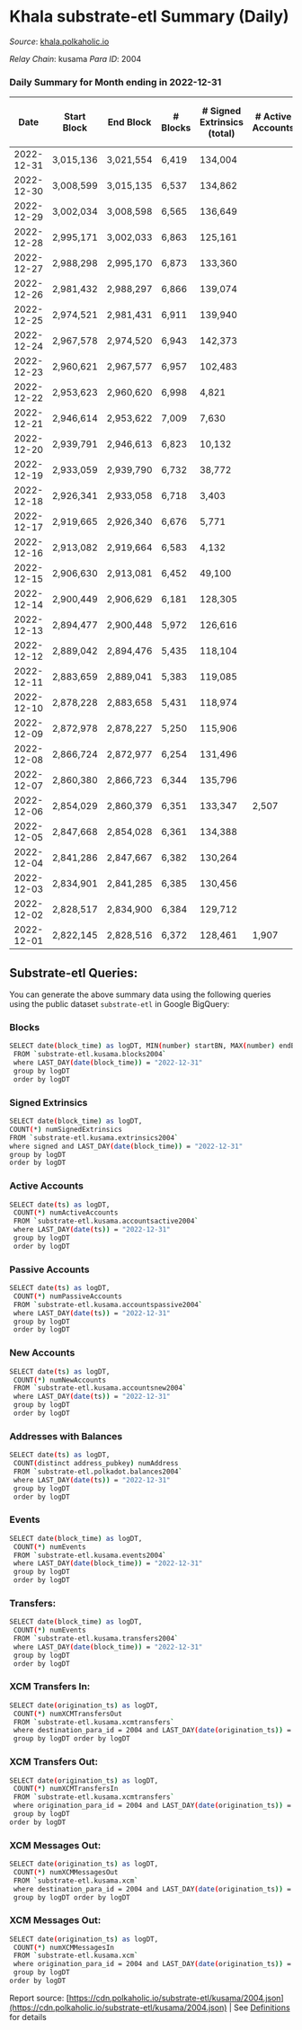 # Khala substrate-etl Summary (Daily)

_Source_: [khala.polkaholic.io](https://khala.polkaholic.io)

*Relay Chain*: kusama
*Para ID*: 2004



### Daily Summary for Month ending in 2022-12-31


| Date | Start Block | End Block | # Blocks | # Signed Extrinsics (total) | # Active Accounts | # Passive | # New | # Addresses with Balances | # Events | # Transfers | # XCM Transfers In | # XCM Transfers Out | # XCM In | # XCM Out | Issues | 
| ---- | ----------- | --------- | -------- | --------------------------- | ----------------- | --------- | ----- | ------------------------- | -------- | ----------- | ------------------ | ------------------- | -------- | --------- | ------ |
| 2022-12-31 | 3,015,136 | 3,021,554 | 6,419 | 134,004 |  |  |  | 22,893 | 5,596,999 | 117,404 ($454,619.67) | 18 ($416.42) | 13  | 22 | 16 |  |
| 2022-12-30 | 3,008,599 | 3,015,135 | 6,537 | 134,862 |  |  |  | 22,872 | 6,546,853 | 119,257 ($600,922.05) | 17 ($1,482.33) | 21  | 31 | 35 |  |
| 2022-12-29 | 3,002,034 | 3,008,598 | 6,565 | 136,649 |  |  |  | 22,872 | 5,899,101 | 117,073 ($1,425,764.18) | 6 ($173.60) | 5  | 7 | 6 |  |
| 2022-12-28 | 2,995,171 | 3,002,033 | 6,863 | 125,161 |  |  |  | 22,828 | 3,020,218 | 92,027 ($1,037,180.56) | 12 ($790.67) | 17  | 15 | 20 |  |
| 2022-12-27 | 2,988,298 | 2,995,170 | 6,873 | 133,360 |  |  |  | 22,814 | 3,175,848 | 119,156 ($1,269,538.93) | 11 ($191.77) | 4  | 8 | 5 |  |
| 2022-12-26 | 2,981,432 | 2,988,297 | 6,866 | 139,074 |  |  |  | 22,268 | 3,024,183 | 123,299 ($1,662,031.19) | 14 ($1,047.56) | 10  | 17 | 17 |  |
| 2022-12-25 | 2,974,521 | 2,981,431 | 6,911 | 139,940 |  |  |  | 22,243 | 2,862,914 | 124,727 ($952,680.86) | 5 ($91.41) | 3  | 5 | 4 |  |
| 2022-12-24 | 2,967,578 | 2,974,520 | 6,943 | 142,373 |  |  |  | 22,214 | 2,766,467 | 129,534 ($548,794.15) | 8 ($388.70) | 8  | 9 | 10 |  |
| 2022-12-23 | 2,960,621 | 2,967,577 | 6,957 | 102,483 |  |  |  | 22,200 | 1,831,986 | 87,620 ($4,230,416.50) | 17 ($1,256.55) | 11  | 13 | 14 |  |
| 2022-12-22 | 2,953,623 | 2,960,620 | 6,998 | 4,821 |  |  |  | 21,881 | 60,907 | 846 ($4,052,912.28) | 14 ($461.45) | 4  | 12 | 7 |  |
| 2022-12-21 | 2,946,614 | 2,953,622 | 7,009 | 7,630 |  |  |  | 21,933 | 69,018 | 50 ($58,737.72) | 14 ($879.71) | 9  | 15 | 13 |  |
| 2022-12-20 | 2,939,791 | 2,946,613 | 6,823 | 10,132 |  |  |  | 21,926 | 79,921 | 52 ($96,473.05) | 11 ($437.91) | 4  | 11 | 7 |  |
| 2022-12-19 | 2,933,059 | 2,939,790 | 6,732 | 38,772 |  |  |  | 21,919 | 928,104 | 9,399 ($24,843,170.96) | 11 ($597.08) | 21  | 13 | 26 |  |
| 2022-12-18 | 2,926,341 | 2,933,058 | 6,718 | 3,403 |  |  |  | 19,741 | 30,689 | 39 ($11,091.75) | 12 ($464.19) | 6  | 12 | 9 |  |
| 2022-12-17 | 2,919,665 | 2,926,340 | 6,676 | 5,771 |  |  |  | 19,730 | 42,414 | 66 ($65,549.51) | 8 ($284.59) | 8  | 5 | 8 |  |
| 2022-12-16 | 2,913,082 | 2,919,664 | 6,583 | 4,132 |  |  |  | 19,723 | 45,240 | 574 ($77,218.60) | 3 ($45.76) | 9  | 9 | 16 |  |
| 2022-12-15 | 2,906,630 | 2,913,081 | 6,452 | 49,100 |  |  |  | 19,717 | 644,778 | 2,320 ($260,767.01) | 11 ($1,107.14) | 8  | 8 | 9 |  |
| 2022-12-14 | 2,900,449 | 2,906,629 | 6,181 | 128,305 |  |  |  | 19,709 | 1,697,503 | 3,038 ($489,188.48) | 10 ($332.46) | 11  | 8 | 13 |  |
| 2022-12-13 | 2,894,477 | 2,900,448 | 5,972 | 126,616 |  |  |  | 19,696 | 1,645,317 | 2,911 ($340,094.72) | 13 ($355.82) | 11  | 19 | 12 |  |
| 2022-12-12 | 2,889,042 | 2,894,476 | 5,435 | 118,104 |  |  |  | 19,684 | 1,518,503 | 2,736 ($143,382.18) | 4 ($36.72) | 4  | 8 | 7 |  |
| 2022-12-11 | 2,883,659 | 2,889,041 | 5,383 | 119,085 |  |  |  | 19,668 | 1,520,371 | 2,743 ($91,861.70) | 4 ($585.91) | 7  | 8 | 7 |  |
| 2022-12-10 | 2,878,228 | 2,883,658 | 5,431 | 118,974 |  |  |  | 19,660 | 1,523,766 | 2,478 ($175,101.50) | 5 ($295.00) | 8  | 10 | 15 |  |
| 2022-12-09 | 2,872,978 | 2,878,227 | 5,250 | 115,906 |  |  |  | 19,638 | 1,480,505 | 3,035 ($470,711.68) | 18 ($1,985.69) | 16  | 24 | 24 |  |
| 2022-12-08 | 2,866,724 | 2,872,977 | 6,254 | 131,496 |  |  |  | 19,635 | 1,703,840 | 2,837 ($207,181.68) | 13 ($1,137.77) | 15  | 16 | 19 |  |
| 2022-12-07 | 2,860,380 | 2,866,723 | 6,344 | 135,796 |  |  |  | 19,617 | 1,760,855 | 2,761 ($163,325.81) | 6 ($175.04) | 19  | 9 | 24 |  |
| 2022-12-06 | 2,854,029 | 2,860,379 | 6,351 | 133,347 | 2,507 |  |  | 19,597 | 1,735,998 | 3,011 ($214,059.12) | 13 ($137.77) | 9  | 15 | 12 |  |
| 2022-12-05 | 2,847,668 | 2,854,028 | 6,361 | 134,388 |  |  |  | 19,574 | 1,752,697 | 3,669 ($253,549.35) | 9 ($116.46) | 18  | 14 | 23 |  |
| 2022-12-04 | 2,841,286 | 2,847,667 | 6,382 | 130,264 |  |  |  | 19,550 | 1,730,821 | 3,172 ($404,874.15) | 5 ($87.32) | 8  | 7 | 9 |  |
| 2022-12-03 | 2,834,901 | 2,841,285 | 6,385 | 130,456 |  |  |  | 19,534 | 1,727,138 | 2,926 ($197,987.81) | 16 ($1,160.93) | 26  | 21 | 32 |  |
| 2022-12-02 | 2,828,517 | 2,834,900 | 6,384 | 129,712 |  |  |  | 19,511 | 1,727,385 | 3,254 ($298,688.33) | 19 ($789.45) | 22  | 30 | 33 |  |
| 2022-12-01 | 2,822,145 | 2,828,516 | 6,372 | 128,461 | 1,907 |  |  | 19,493 | 1,709,975 | 3,371 ($318,294.47) | 15 ($171.87) | 11  | 15 | 11 |  |

## Substrate-etl Queries:
You can generate the above summary data using the following queries using the public dataset `substrate-etl` in Google BigQuery:

### Blocks
```bash
SELECT date(block_time) as logDT, MIN(number) startBN, MAX(number) endBN, COUNT(*) numBlocks 
 FROM `substrate-etl.kusama.blocks2004`  
 where LAST_DAY(date(block_time)) = "2022-12-31" 
 group by logDT 
 order by logDT
```

### Signed Extrinsics
```bash
SELECT date(block_time) as logDT, 
COUNT(*) numSignedExtrinsics 
FROM `substrate-etl.kusama.extrinsics2004`  
where signed and LAST_DAY(date(block_time)) = "2022-12-31" 
group by logDT 
order by logDT
```

### Active Accounts
```bash
SELECT date(ts) as logDT, 
 COUNT(*) numActiveAccounts 
 FROM `substrate-etl.kusama.accountsactive2004` 
 where LAST_DAY(date(ts)) = "2022-12-31" 
 group by logDT 
 order by logDT
```

### Passive Accounts
```bash
SELECT date(ts) as logDT, 
 COUNT(*) numPassiveAccounts 
 FROM `substrate-etl.kusama.accountspassive2004` 
 where LAST_DAY(date(ts)) = "2022-12-31" 
 group by logDT 
 order by logDT
```

### New Accounts
```bash
SELECT date(ts) as logDT, 
 COUNT(*) numNewAccounts 
 FROM `substrate-etl.kusama.accountsnew2004` 
 where LAST_DAY(date(ts)) = "2022-12-31" 
 group by logDT
 order by logDT
```

### Addresses with Balances
```bash
SELECT date(ts) as logDT,
 COUNT(distinct address_pubkey) numAddress 
 FROM `substrate-etl.polkadot.balances2004` 
 where LAST_DAY(date(ts)) = "2022-12-31" 
 group by logDT 
 order by logDT
```

### Events
```bash
SELECT date(block_time) as logDT, 
 COUNT(*) numEvents 
 FROM `substrate-etl.kusama.events2004` 
 where LAST_DAY(date(block_time)) = "2022-12-31" 
 group by logDT 
 order by logDT
```

### Transfers:
```bash
SELECT date(block_time) as logDT, 
 COUNT(*) numEvents 
 FROM `substrate-etl.kusama.transfers2004` 
 where LAST_DAY(date(block_time)) = "2022-12-31" 
 group by logDT 
 order by logDT
```

### XCM Transfers In:
```bash
SELECT date(origination_ts) as logDT, 
 COUNT(*) numXCMTransfersOut 
 FROM `substrate-etl.kusama.xcmtransfers` 
 where destination_para_id = 2004 and LAST_DAY(date(origination_ts)) = "2022-12-31" 
 group by logDT order by logDT
```

### XCM Transfers Out:
```bash
SELECT date(origination_ts) as logDT, 
 COUNT(*) numXCMTransfersIn 
 FROM `substrate-etl.kusama.xcmtransfers` 
 where origination_para_id = 2004 and LAST_DAY(date(origination_ts)) = "2022-12-31" 
 group by logDT 
order by logDT
```

### XCM Messages Out:
```bash
SELECT date(origination_ts) as logDT, 
 COUNT(*) numXCMMessagesOut 
 FROM `substrate-etl.kusama.xcm` 
 where destination_para_id = 2004 and LAST_DAY(date(origination_ts)) = "2022-12-31" 
 group by logDT order by logDT
```

### XCM Messages Out:
```bash
SELECT date(origination_ts) as logDT, 
 COUNT(*) numXCMMessagesIn 
 FROM `substrate-etl.kusama.xcm` 
 where origination_para_id = 2004 and LAST_DAY(date(origination_ts)) = "2022-12-31" 
 group by logDT 
order by logDT
```


Report source: [https://cdn.polkaholic.io/substrate-etl/kusama/2004.json](https://cdn.polkaholic.io/substrate-etl/kusama/2004.json) | See [Definitions](/DEFINITIONS.md) for details
